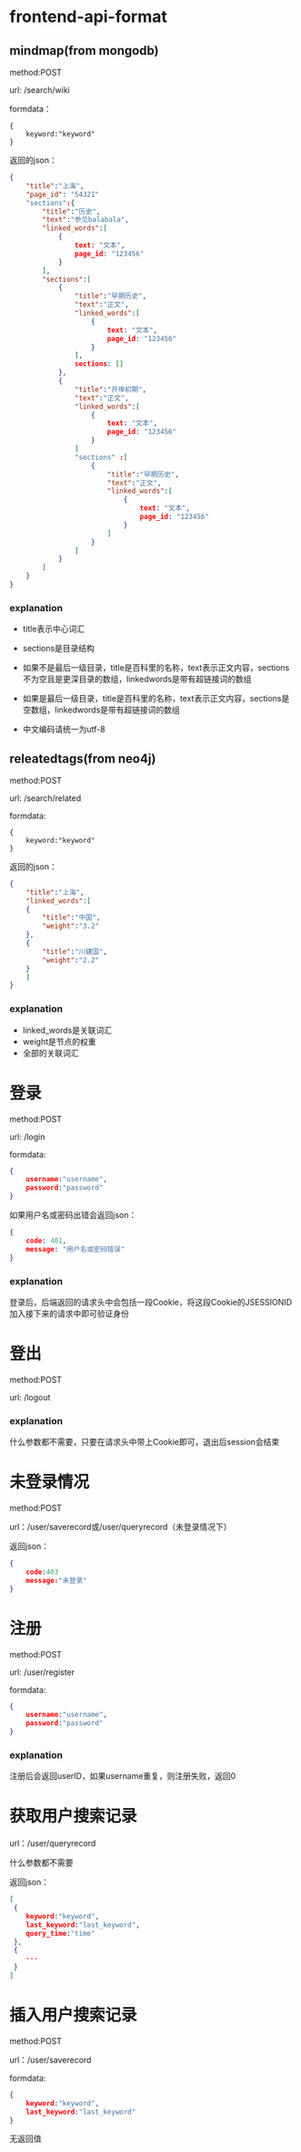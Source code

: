 # frontend-api-format
## mindmap(from mongodb)

method:POST

url: /search/wiki

formdata：

```
{
	keyword:"keyword"
}
```

返回的json：

```json
{
    "title":"上海",
    "page_id": "54321"
    "sections":{
        "title":"历史",
        "text":"参见balabala",
        "linked_words":[
            {
                text: "文本",
                page_id: "123456"
            }
        ],
        "sections":[
            {
                "title":"早期历史",
                "text":"正文",
                "linked_words":[
                    {
                        text: "文本",
                        page_id: "123456"
                    }
                ],
                sections: []
            },
            {
                "title":"开埠初期",
                "text":"正文",
                "linked_words":[
                    {
                        text: "文本",
                        page_id: "123456"
                    }
                ]
                "sections" :[
                    {
                        "title":"早期历史",
                        "text":"正文",
                        "linked_words":[
                            {
                                text: "文本",
                                page_id: "123456"
                            }
                        ]
                    }
                ]
            }
        ]
    }
}
```
### explanation
- title表示中心词汇

- sections是目录结构

- 如果不是最后一级目录，title是百科里的名称，text表示正文内容，sections不为空且是更深目录的数组，linkedwords是带有超链接词的数组

- 如果是最后一级目录，title是百科里的名称，text表示正文内容，sections是空数组，linkedwords是带有超链接词的数组

- 中文编码请统一为utf-8

  
## releatedtags(from neo4j)

method:POST

url: /search/related

formdata:

```
{
	keyword:"keyword"
}
```

返回的json：

```json
{
    "title":"上海",
    "linked_words":[
    {
        "title":"中国",
        "weight":"3.2"
    },
    {
        "title":"川建国",
        "weight":"2.2"
    }
    ]
}
```
### explanation
- linked_words是关联词汇
- weight是节点的权重
- 全部的关联词汇



# 登录

method:POST

url: /login

formdata:

```json
{
	username:"username",
	password:"password"
}
```

如果用户名或密码出错会返回json：

```json
{
    code: 401,
    message: "用户名或密码错误"
}
```



### explanation

登录后，后端返回的请求头中会包括一段Cookie，将这段Cookie的JSESSIONID加入接下来的请求中即可验证身份

# 登出

method:POST

url: /logout

### explanation

什么参数都不需要，只要在请求头中带上Cookie即可，退出后session会结束


# 未登录情况

method:POST

url：/user/saverecord或/user/queryrecord（未登录情况下）

返回json：

```json
{
    code:403
    message:"未登录"
}
```

# 注册

method:POST

url: /user/register

formdata:

```json
{
	username:"username",
	password:"password"
}
```

### explanation

注册后会返回userID，如果username重复，则注册失败，返回0

# 获取用户搜索记录

url：/user/queryrecord

什么参数都不需要

返回json：

```json
[
 {
	keyword:"keyword",
	last_keyword:"last_keyword",
	query_time:"time"
 },
 {
 	···
 }
]
```

# 插入用户搜索记录

method:POST

url：/user/saverecord

formdata:

```json
{
	keyword:"keyword",
	last_keyword:"last_keyword"
}
```

无返回值

